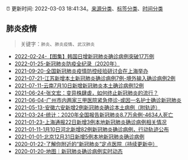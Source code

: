 :alarm_clock: 更新时间: 2022-03-03 18:41:34。[来源分类](../README.md)、[标签分类](../TAGS.md)、[时间分类](../TIMELINE.md)

## 肺炎疫情


> 关键字：`肺炎`、`肺炎疫情`、`武汉肺炎`



- [2022-02-24-【图集】韩国日增新冠肺炎确诊病例突破17万例](https://photos.caixin.com/m/2022-02-24/101846047.html) 
- [2022-01-25-新冠肺炎防疫全纪录（2020年）](https://mappv5.caixin.com/m_topic_detail/1670.html) 
- [2021-09-20-全国新冠肺炎疫情防控经验研讨会在上海举办](https://m.caixin.com/m/2021-09-20/101775716.html) 
- [2021-07-21-江苏新增本土新冠肺炎确诊病例7例-境外输入确诊病例2例](https://m.caixin.com/m/2021-07-21/101743082.html) 
- [2021-07-11-云南7月10日新增新冠肺炎本土确诊病例12例](https://m.caixin.com/m/2021-07-11/101738759.html) 
- [2021-06-24-张文宏：变异株肆虐，如何终止新冠肺炎的流行？](https://topics.caixin.com/m/2021-06-24/101731222.html) 
- [2021-06-04-广州市内两家三甲医院紧急停诊-或因一名护士确诊新冠肺炎](https://m.caixin.com/m/2021-06-04/101722742.html) 
- [2021-05-13-安徽六安新增2例新冠肺炎确诊本土病例（附轨迹）](https://m.caixin.com/m/2021-05-13/101712270.html) 
- [2021-03-24-统计：2020年全国报告新冠肺炎8.7万余例-4634人死亡](https://m.caixin.com/m/2021-03-24/101679773.html) 
- [2021-01-23-上海通报22日新增3例本地新冠肺炎确诊病例相关情况](https://m.caixin.com/m/2021-01-23/101654801.html) 
- [2021-01-11-1月10日河北新增82例新冠肺炎确诊病例，行动轨迹公布](https://m.caixin.com/m/2021-01-11/101648920.html) 
- [2021-01-01-北京12月31日新增5例本地新冠肺炎确诊病例](https://m.caixin.com/m/2021-01-01/101645793.html) 
- [2020-01-22-了解你附近的“新冠肺炎”定点医院（持续更新中）](https://datanews.caixin.com/interactive/2020/fever) 
- [2020-01-20-地图｜新冠肺炎确诊病例实时动态](https://datanews.caixin.com/interactive/2020/pneumonia-h5) 